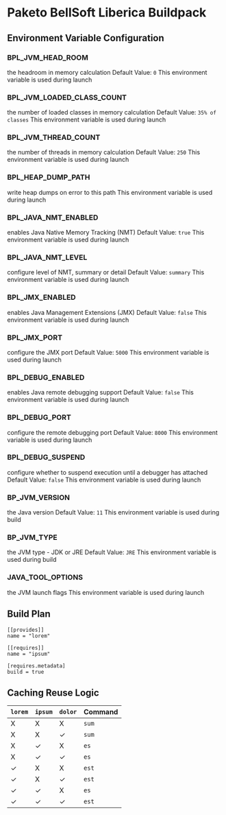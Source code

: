 # Paketo BellSoft Liberica Buildpack

## Environment Variable Configuration
### BPL_JVM_HEAD_ROOM
the headroom in memory calculation
Default Value: `0`
This environment variable is used during launch

### BPL_JVM_LOADED_CLASS_COUNT
the number of loaded classes in memory calculation
Default Value: `35% of classes`
This environment variable is used during launch

### BPL_JVM_THREAD_COUNT
the number of threads in memory calculation
Default Value: `250`
This environment variable is used during launch

### BPL_HEAP_DUMP_PATH
write heap dumps on error to this path
This environment variable is used during launch

### BPL_JAVA_NMT_ENABLED
enables Java Native Memory Tracking (NMT)
Default Value: `true`
This environment variable is used during launch

### BPL_JAVA_NMT_LEVEL
configure level of NMT, summary or detail
Default Value: `summary`
This environment variable is used during launch

### BPL_JMX_ENABLED
enables Java Management Extensions (JMX)
Default Value: `false`
This environment variable is used during launch

### BPL_JMX_PORT
configure the JMX port
Default Value: `5000`
This environment variable is used during launch

### BPL_DEBUG_ENABLED
enables Java remote debugging support
Default Value: `false`
This environment variable is used during launch

### BPL_DEBUG_PORT
configure the remote debugging port
Default Value: `8000`
This environment variable is used during launch

### BPL_DEBUG_SUSPEND
configure whether to suspend execution until a debugger has attached
Default Value: `false`
This environment variable is used during launch

### BP_JVM_VERSION
the Java version
Default Value: `11`
This environment variable is used during build

### BP_JVM_TYPE
the JVM type - JDK or JRE
Default Value: `JRE`
This environment variable is used during build

### JAVA_TOOL_OPTIONS
the JVM launch flags
This environment variable is used during launch

## Build Plan
```
[[provides]]
name = "lorem"

[[requires]]
name = "ipsum"

[requires.metadata]
build = true
```

## Caching Reuse Logic
| `lorem` | `ipsum` | `dolor` | Command |
| ------- | ------- | ------- | ------- |
| X | X | X | `sum` |
| X | X | ✓ | `sum` |
| X | ✓ | X | `es` |
| X | ✓ | ✓ | `es` |
| ✓ | X | X | `est` |
| ✓ | X | ✓ | `est` |
| ✓ | ✓ | X | `es` |
| ✓ | ✓ | ✓ | `est` |

